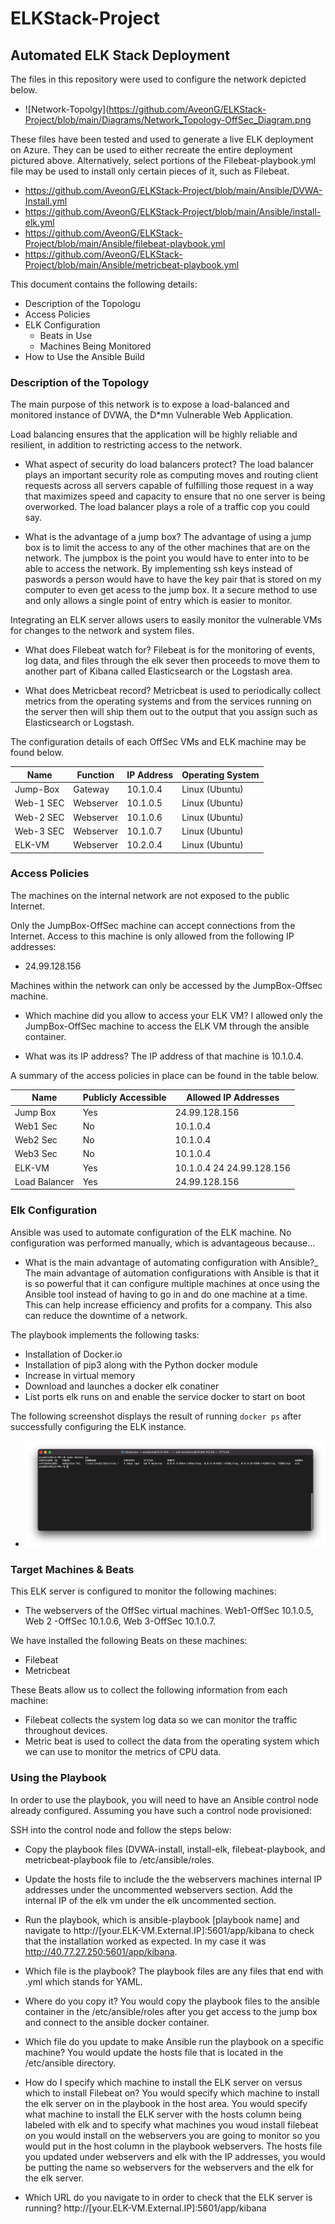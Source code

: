 # ELKStack-Project

## Automated ELK Stack Deployment

The files in this repository were used to configure the network depicted below.

- ![Network-Topolgy](https://github.com/AveonG/ELKStack-Project/blob/main/Diagrams/Network_Topology-OffSec_Diagram.png

These files have been tested and used to generate a live ELK deployment on Azure. They can be used to either recreate the entire deployment pictured above. Alternatively, select portions of the Filebeat-playbook.yml file may be used to install only certain pieces of it, such as Filebeat.

  - https://github.com/AveonG/ELKStack-Project/blob/main/Ansible/DVWA-Install.yml  
  - https://github.com/AveonG/ELKStack-Project/blob/main/Ansible/install-elk.yml
  - https://github.com/AveonG/ELKStack-Project/blob/main/Ansible/filebeat-playbook.yml
  - https://github.com/AveonG/ELKStack-Project/blob/main/Ansible/metricbeat-playbook.yml

This document contains the following details:
- Description of the Topologu
- Access Policies
- ELK Configuration
  - Beats in Use
  - Machines Being Monitored
- How to Use the Ansible Build


### Description of the Topology

The main purpose of this network is to expose a load-balanced and monitored instance of DVWA, the D*mn Vulnerable Web Application.

Load balancing ensures that the application will be highly reliable and resilient, in addition to restricting access to the network.
- What aspect of security do load balancers protect? 
The load balancer plays an important security role as computing moves and routing client requests across all servers capable of fulfilling those request in a way that maximizes speed and capacity to ensure that no one server is being overworked. The load balancer plays a role of a traffic cop you could say.

- What is the advantage of a jump box?
The advantage of using a jump box is to limit the access to any of the other machines that are on the network. The jumpbox is the point you would have to enter into to be able to access the network. By implementing ssh keys instead of paswords a person would have to have the key pair that is stored on my computer to even get acess to the jump box. It a secure method to use and only allows a single point of entry which is easier to monitor.

Integrating an ELK server allows users to easily monitor the vulnerable VMs for changes to the network and system files.
- What does Filebeat watch for?
Filebeat is for the monitoring of events, log data, and files through the elk sever then proceeds to move them to another part of Kibana called Elasticsearch or the Logstash area.

- What does Metricbeat record?
Metricbeat is used to periodically collect metrics from the operating systems and from the services running on the server then will ship them out to the output that you assign such as Elasticsearch or Logstash.

The configuration details of each OffSec VMs and ELK machine may be found below.

| Name     | Function | IP Address | Operating System |
|----------|----------|------------|------------------|
| Jump-Box | Gateway  | 10.1.0.4   | Linux (Ubuntu)   |
| Web-1 SEC| Webserver| 10.1.0.5   | Linux (Ubuntu)   |
| Web-2 SEC| Webserver| 10.1.0.6   | Linux (Ubuntu)   |
| Web-3 SEC| Webserver| 10.1.0.7   | Linux (Ubuntu)   |
| ELK-VM   | Webserver| 10.2.0.4   | Linux (Ubuntu)   | 

### Access Policies

The machines on the internal network are not exposed to the public Internet. 

Only the JumpBox-OffSec machine can accept connections from the Internet. Access to this machine is only allowed from the following IP addresses:
- 24.99.128.156

Machines within the network can only be accessed by the JumpBox-Offsec machine.

- Which machine did you allow to access your ELK VM?
I allowed only the JumpBox-OffSec machine to access the ELK VM through the ansible container.

- What was its IP address?
The IP address of that machine is 10.1.0.4.

A summary of the access policies in place can be found in the table below.

| Name          | Publicly Accessible | Allowed IP Addresses       |
|---------------|---------------------|----------------------------|
| Jump Box      | Yes                 | 24.99.128.156              |
| Web1 Sec      | No                  | 10.1.0.4                   |
| Web2 Sec      | No                  | 10.1.0.4                   |
| Web3 Sec      | No                  | 10.1.0.4                   |
| ELK-VM        | Yes                 |  10.1.0.4 24 24.99.128.156 |
| Load Balancer | Yes                 | 24.99.128.156              |

### Elk Configuration

Ansible was used to automate configuration of the ELK machine. No configuration was performed manually, which is advantageous because...
- What is the main advantage of automating configuration with Ansible?_
The main advantage of automation configurations with Ansible is that it is so powerful that it can configure multiple machines at once using the Ansible tool instead of having to go in and do one machine at a time. This can help increase efficiency and profits for a company. This also can reduce the downtime of a network.

The playbook implements the following tasks:
- Installation of Docker.io
- Installation of pip3 along with the Python docker module
- Increase in virtual memory
- Download and launches a docker elk conatiner
- List ports elk runs on and enable the service docker to start on boot

The following screenshot displays the result of running `docker ps` after successfully configuring the ELK instance.

- ![Docker-PS](https://github.com/AveonG/ELKStack-Project/blob/main/Images/sebp:elk%20screenshoot.png)

### Target Machines & Beats
This ELK server is configured to monitor the following machines:
- The webservers of the OffSec virtual machines. Web1-OffSec 10.1.0.5, Web 2 -OffSec 10.1.0.6, Web 3-OffSec 10.1.0.7.

We have installed the following Beats on these machines:
- Filebeat
- Metricbeat

These Beats allow us to collect the following information from each machine:
- Filebeat collects the system log data so we can monitor the traffic throughout devices.
- Metric beat is used to collect the data from the operating system which we can use to monitor the metrics of CPU data.

### Using the Playbook
In order to use the playbook, you will need to have an Ansible control node already configured. Assuming you have such a control node provisioned: 

SSH into the control node and follow the steps below:
- Copy the playbook files (DVWA-install, install-elk, filebeat-playbook, and metricbeat-playbook file to /etc/ansible/roles.
- Update the hosts file to include the the webservers machines internal IP addresses under the uncommented webservers section. Add the internal IP of the elk vm under the elk uncommented section.
- Run the playbook, which is ansible-playbook [playbook name] and navigate to http://[your.ELK-VM.External.IP]:5601/app/kibana to check that the installation worked as expected. In my case it was http://40.77.27.250:5601/app/kibana.

- Which file is the playbook?
The playbook files are any files that end with .yml which stands for YAML.

-  Where do you copy it?
You would copy the playbook files to the ansible container in the /etc/ansible/roles after you get access to the jump box and connect to the ansible docker container.

- Which file do you update to make Ansible run the playbook on a specific machine?
You would update the hosts file that is located in the /etc/ansible directory.

-  How do I specify which machine to install the ELK server on versus which to install Filebeat on?
You would specify which machine to install the elk server on in the playbook in the host area. You would specify what machine to install the ELK server with the hosts column being labeled with elk and to specify what machines you woud install filebeat on you would install on the webservers you are going to monitor so you would put in the host column in the playbook webservers. The hosts file you updated under webservers and elk with the IP addresses, you would be putting the name so webservers for the webservers and the elk for the elk server.

- Which URL do you navigate to in order to check that the ELK server is running?
http://[your.ELK-VM.External.IP]:5601/app/kibana
